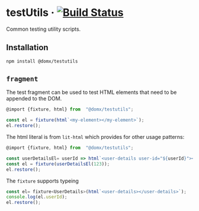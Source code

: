 # testUtils &middot; [![Build Status](https://travis-ci.com/domxjs/domx.svg?branch=packages/testUtils)](https://travis-ci.com/domxjs/domx)

Common testing utility scripts.

## Installation
```sh
npm install @domx/testutils
```
## `fragment`
The test fragment can be used to test HTML elements that need to be appended to the DOM.
```js
@import {fixture, html} from  "@domx/testutils";

const el = fixture(html`<my-element></my-element>`);
el.restore();
```

The html literal is from `lit-html` which provides for other usage patterns:
```js
@import {fixture, html} from  "@domx/testutils";

const userDetailsEl= userId => html`<user-details user-id="${userId}"></user-details>`;
const el = fixture(userDetailsEl(123));
el.restore();
```

The `fixture` supports typeing
```js
const el= fixture<UserDetails>(html`<user-details></user-details>`);
console.log(el.userId);
el.restore();
```
